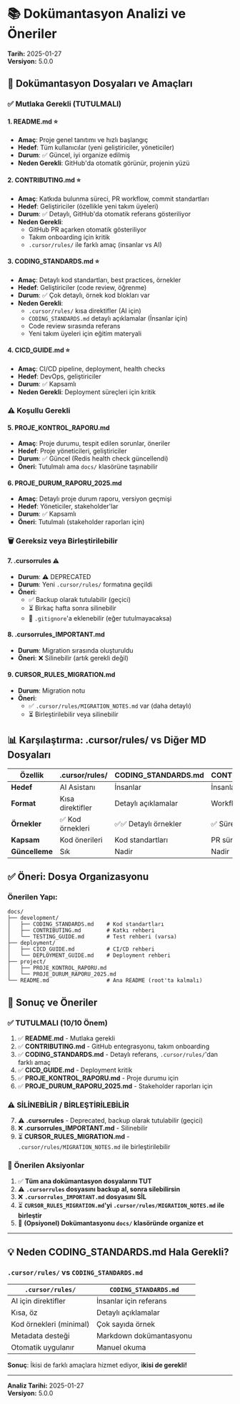# 📚 Dokümantasyon Analizi ve Öneriler

**Tarih:** 2025-01-27  
**Versiyon:** 5.0.0

## 🎯 Dokümantasyon Dosyaları ve Amaçları

### ✅ Mutlaka Gerekli (TUTULMALI)

#### 1. **README.md** ⭐
- **Amaç**: Proje genel tanıtımı ve hızlı başlangıç
- **Hedef**: Tüm kullanıcılar (yeni geliştiriciler, yöneticiler)
- **Durum**: ✅ Güncel, iyi organize edilmiş
- **Neden Gerekli**: GitHub'da otomatik görünür, projenin yüzü

#### 2. **CONTRIBUTING.md** ⭐
- **Amaç**: Katkıda bulunma süreci, PR workflow, commit standartları
- **Hedef**: Geliştiriciler (özellikle yeni takım üyeleri)
- **Durum**: ✅ Detaylı, GitHub'da otomatik referans gösteriliyor
- **Neden Gerekli**: 
  - GitHub PR açarken otomatik gösteriliyor
  - Takım onboarding için kritik
  - `.cursor/rules/` ile farklı amaç (insanlar vs AI)

#### 3. **CODING_STANDARDS.md** ⭐
- **Amaç**: Detaylı kod standartları, best practices, örnekler
- **Hedef**: Geliştiriciler (code review, öğrenme)
- **Durum**: ✅ Çok detaylı, örnek kod blokları var
- **Neden Gerekli**:
  - `.cursor/rules/` kısa direktifler (AI için)
  - `CODING_STANDARDS.md` detaylı açıklamalar (İnsanlar için)
  - Code review sırasında referans
  - Yeni takım üyeleri için eğitim materyali

#### 4. **CICD_GUIDE.md** ⭐
- **Amaç**: CI/CD pipeline, deployment, health checks
- **Hedef**: DevOps, geliştiriciler
- **Durum**: ✅ Kapsamlı
- **Neden Gerekli**: Deployment süreçleri için kritik

### ⚠️ Koşullu Gerekli

#### 5. **PROJE_KONTROL_RAPORU.md**
- **Amaç**: Proje durumu, tespit edilen sorunlar, öneriler
- **Hedef**: Proje yöneticileri, geliştiriciler
- **Durum**: ✅ Güncel (Redis health check güncellendi)
- **Öneri**: Tutulmalı ama `docs/` klasörüne taşınabilir

#### 6. **PROJE_DURUM_RAPORU_2025.md**
- **Amaç**: Detaylı proje durum raporu, versiyon geçmişi
- **Hedef**: Yöneticiler, stakeholder'lar
- **Durum**: ✅ Kapsamlı
- **Öneri**: Tutulmalı (stakeholder raporları için)

### 🗑️ Gereksiz veya Birleştirilebilir

#### 7. **.cursorrules** ⚠️
- **Durum**: ⚠️ DEPRECATED
- **Durum**: Yeni `.cursor/rules/` formatına geçildi
- **Öneri**: 
  - ✅ Backup olarak tutulabilir (geçici)
  - ⏳ Birkaç hafta sonra silinebilir
  - 📝 `.gitignore`'a eklenebilir (eğer tutulmayacaksa)

#### 8. **.cursorrules_IMPORTANT.md**
- **Durum**: Migration sırasında oluşturuldu
- **Öneri**: ❌ Silinebilir (artık gerekli değil)

#### 9. **CURSOR_RULES_MIGRATION.md**
- **Durum**: Migration notu
- **Öneri**: 
  - ✅ `.cursor/rules/MIGRATION_NOTES.md` var (daha detaylı)
  - ⏳ Birleştirilebilir veya silinebilir

## 📊 Karşılaştırma: .cursor/rules/ vs Diğer MD Dosyaları

| Özellik | .cursor/rules/ | CODING_STANDARDS.md | CONTRIBUTING.md |
|---------|----------------|---------------------|-----------------|
| **Hedef** | AI Asistanı | İnsanlar | İnsanlar |
| **Format** | Kısa direktifler | Detaylı açıklamalar | Workflow rehberi |
| **Örnekler** | ✅ Kod örnekleri | ✅✅ Detaylı örnekler | ✅ Süreç örnekleri |
| **Kapsam** | Kod önerileri | Kod standartları | PR süreci |
| **Güncelleme** | Sık | Nadir | Nadir |

## ✅ Öneri: Dosya Organizasyonu

### Önerilen Yapı:

```
docs/
├── development/
│   ├── CODING_STANDARDS.md    # Kod standartları
│   ├── CONTRIBUTING.md        # Katkı rehberi
│   └── TESTING_GUIDE.md       # Test rehberi (varsa)
├── deployment/
│   ├── CICD_GUIDE.md          # CI/CD rehberi
│   └── DEPLOYMENT_GUIDE.md    # Deployment rehberi
├── project/
│   ├── PROJE_KONTROL_RAPORU.md
│   └── PROJE_DURUM_RAPORU_2025.md
└── README.md                  # Ana README (root'ta kalmalı)
```

## 🎯 Sonuç ve Öneriler

### ✅ TUTULMALI (10/10 Önem)

1. ✅ **README.md** - Mutlaka gerekli
2. ✅ **CONTRIBUTING.md** - GitHub entegrasyonu, takım onboarding
3. ✅ **CODING_STANDARDS.md** - Detaylı referans, `.cursor/rules/`'dan farklı amaç
4. ✅ **CICD_GUIDE.md** - Deployment kritik
5. ✅ **PROJE_KONTROL_RAPORU.md** - Proje durumu için
6. ✅ **PROJE_DURUM_RAPORU_2025.md** - Stakeholder raporları için

### ⚠️ SİLİNEBİLİR / BİRLEŞTİRİLEBİLİR

7. ⚠️ **.cursorrules** - Deprecated, backup olarak tutulabilir (geçici)
8. ❌ **.cursorrules_IMPORTANT.md** - Silinebilir
9. ⏳ **CURSOR_RULES_MIGRATION.md** - `.cursor/rules/MIGRATION_NOTES.md` ile birleştirilebilir

### 📝 Önerilen Aksiyonlar

1. ✅ **Tüm ana dokümantasyon dosyalarını TUT**
2. ⚠️ **`.cursorrules` dosyasını backup al, sonra silebilirsin**
3. ❌ **`.cursorrules_IMPORTANT.md` dosyasını SİL**
4. ⏳ **`CURSOR_RULES_MIGRATION.md`'yi `.cursor/rules/MIGRATION_NOTES.md` ile birleştir**
5. 📁 **(Opsiyonel) Dokümantasyonu `docs/` klasöründe organize et**

---

## 💡 Neden CODING_STANDARDS.md Hala Gerekli?

### `.cursor/rules/` vs `CODING_STANDARDS.md`

| `.cursor/rules/` | `CODING_STANDARDS.md` |
|------------------|----------------------|
| AI için direktifler | İnsanlar için referans |
| Kısa, öz | Detaylı açıklamalar |
| Kod örnekleri (minimal) | Çok sayıda örnek |
| Metadata desteği | Markdown dokümantasyonu |
| Otomatik uygulanır | Manuel okuma |

**Sonuç**: İkisi de farklı amaçlara hizmet ediyor, **ikisi de gerekli!**

---

**Analiz Tarihi:** 2025-01-27  
**Versiyon:** 5.0.0

